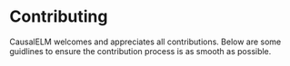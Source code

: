 # Contributing
CausalELM welcomes and appreciates all contributions. Below are some guidlines to ensure the 
contribution process is as smooth as possible.